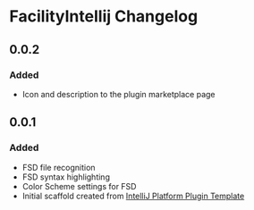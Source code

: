 <!-- Keep a Changelog guide -> https://keepachangelog.com -->

# FacilityIntellij Changelog

## 0.0.2
### Added 
- Icon and description to the plugin marketplace page  

## 0.0.1
### Added
- FSD file recognition
- FSD syntax highlighting
- Color Scheme settings for FSD
- Initial scaffold created from [IntelliJ Platform Plugin Template](https://github.com/JetBrains/intellij-platform-plugin-template)
